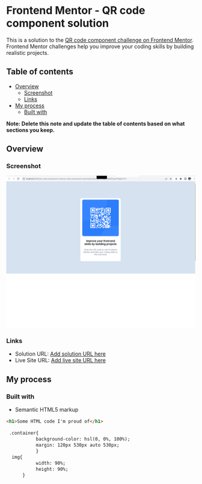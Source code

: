 # Frontend Mentor - QR code component solution

This is a solution to the [QR code component challenge on Frontend Mentor](https://www.frontendmentor.io/challenges/qr-code-component-iux_sIO_H). Frontend Mentor challenges help you improve your coding skills by building realistic projects. 

## Table of contents

- [Overview](#overview)
  - [Screenshot](#screenshot)
  - [Links](#links)
- [My process](#my-process)
  - [Built with](#built-with)

**Note: Delete this note and update the table of contents based on what sections you keep.**

## Overview

### Screenshot

![screenshot of the qr project](./screenshot.png)


### Links

- Solution URL: [Add solution URL here](https://your-solution-url.com)
- Live Site URL: [Add live site URL here](https://your-live-site-url.com)

## My process

### Built with

- Semantic HTML5 markup


```html
<h1>Some HTML code I'm proud of</h1>
```
```inline css
 .container{
           background-color: hsl(0, 0%, 100%);
           margin: 120px 530px auto 530px;
           }
  img{
           width: 90%;
           height: 90%;
      }
```
